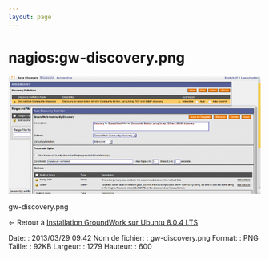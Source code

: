 ```yaml
---
layout: page
---
```


nagios:gw-discovery.png
=======================

[![gw-discovery.png](../../assets/media/nagios/gw-discovery.png@cache=&w=899&h=422 "gw-discovery.png")](../../assets/media/nagios/gw-discovery.png@cache= "Afficher le fichier original")

gw-discovery.png

← Retour à [Installation GroundWork sur Ubuntu 8.0.4
LTS](../../groundwork/groundwork-ubuntu-install.html "groundwork:groundwork-ubuntu-install")

Date:
:   2013/03/29 09:42
Nom de fichier:
:   gw-discovery.png
Format:
:   PNG
Taille:
:   92KB
Largeur:
:   1279
Hauteur:
:   600


